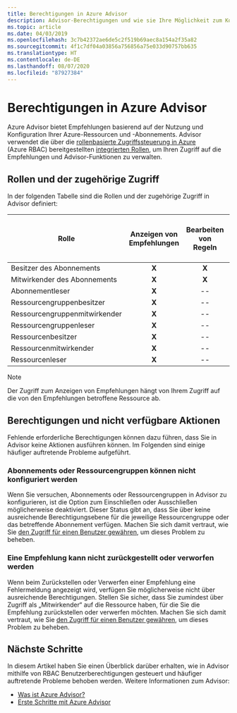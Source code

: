 ```yaml
---
title: Berechtigungen in Azure Advisor
description: Advisor-Berechtigungen und wie sie Ihre Möglichkeit zum Konfigurieren von Abonnements oder zum Zurückstellen oder Verwerfen von Empfehlungen blockieren können.
ms.topic: article
ms.date: 04/03/2019
ms.openlocfilehash: 3c7b42372ae6de5c2f519b69aec8a154a2f35a82
ms.sourcegitcommit: 4f1c7df04a03856a756856a75e033d90757bb635
ms.translationtype: HT
ms.contentlocale: de-DE
ms.lasthandoff: 08/07/2020
ms.locfileid: "87927384"
---
```

# <a name="permissions-in-azure-advisor"></a>Berechtigungen in Azure Advisor

Azure Advisor bietet Empfehlungen basierend auf der Nutzung und Konfiguration Ihrer Azure-Ressourcen und -Abonnements. Advisor verwendet die über die [rollenbasierte Zugriffssteuerung in Azure](../role-based-access-control/overview.md) (Azure RBAC) bereitgestellten [integrierten Rollen](../role-based-access-control/built-in-roles.md), um Ihren Zugriff auf die Empfehlungen und Advisor-Funktionen zu verwalten. 

## <a name="roles-and-their-access"></a>Rollen und der zugehörige Zugriff

In der folgenden Tabelle sind die Rollen und der zugehörige Zugriff in Advisor definiert:

| **Rolle** | **Anzeigen von Empfehlungen** | **Bearbeiten von Regeln** | **Bearbeiten der Abonnementkonfiguration** | **Bearbeiten der Ressourcengruppenkonfiguration**| **Verwerfen oder Zurückstellen von Empfehlungen**|
|---|:---:|:---:|:---:|:---:|:---:|
|Besitzer des Abonnements|**X**|**X**|**X**|**X**|**X**|
|Mitwirkender des Abonnements|**X**|**X**|**X**|**X**|**X**|
|Abonnementleser|**X**|--|--|--|--|
|Ressourcengruppenbesitzer|**X**|--|--|**X**|**X**|
|Ressourcengruppenmitwirkender|**X**|--|--|**X**|**X**|
|Ressourcengruppenleser|**X**|--|--|--|--|
|Ressourcenbesitzer|**X**|--|--|--|**X**|
|Ressourcenmitwirkender|**X**|--|--|--|**X**|
|Ressourcenleser|**X**|--|--|--|--|

> [!NOTE]
> Der Zugriff zum Anzeigen von Empfehlungen hängt von Ihrem Zugriff auf die von den Empfehlungen betroffene Ressource ab.

## <a name="permissions-and-unavailable-actions"></a>Berechtigungen und nicht verfügbare Aktionen

Fehlende erforderliche Berechtigungen können dazu führen, dass Sie in Advisor keine Aktionen ausführen können. Im Folgenden sind einige häufiger auftretende Probleme aufgeführt.

### <a name="unable-to-configure-subscriptions-or-resource-groups"></a>Abonnements oder Ressourcengruppen können nicht konfiguriert werden

Wenn Sie versuchen, Abonnements oder Ressourcengruppen in Advisor zu konfigurieren, ist die Option zum Einschließen oder Ausschließen möglicherweise deaktiviert. Dieser Status gibt an, dass Sie über keine ausreichende Berechtigungsebene für die jeweilige Ressourcengruppe oder das betreffende Abonnement verfügen. Machen Sie sich damit vertraut, wie Sie [den Zugriff für einen Benutzer gewähren](../role-based-access-control/quickstart-assign-role-user-portal.md), um dieses Problem zu beheben.

### <a name="unable-to-postpone-or-dismiss-a-recommendation"></a>Eine Empfehlung kann nicht zurückgestellt oder verworfen werden

Wenn beim Zurückstellen oder Verwerfen einer Empfehlung eine Fehlermeldung angezeigt wird, verfügen Sie möglicherweise nicht über ausreichende Berechtigungen. Stellen Sie sicher, dass Sie zumindest über Zugriff als „Mitwirkender“ auf die Ressource haben, für die Sie die Empfehlung zurückstellen oder verwerfen möchten. Machen Sie sich damit vertraut, wie Sie [den Zugriff für einen Benutzer gewähren](../role-based-access-control/quickstart-assign-role-user-portal.md), um dieses Problem zu beheben.

## <a name="next-steps"></a>Nächste Schritte

In diesem Artikel haben Sie einen Überblick darüber erhalten, wie in Advisor mithilfe von RBAC Benutzerberechtigungen gesteuert und häufiger auftretende Probleme behoben werden. Weitere Informationen zum Advisor:

- [Was ist Azure Advisor?](./advisor-overview.md)
- [Erste Schritte mit Azure Advisor](./advisor-get-started.md)
